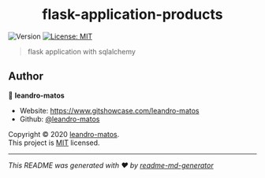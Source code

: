 <h1 align="center">flask-application-products</h1>
<p>
  <img alt="Version" src="https://img.shields.io/badge/version-1.0-blue.svg?cacheSeconds=2592000" />
  <a href="MIT" target="_blank">
    <img alt="License: MIT" src="https://img.shields.io/badge/License-MIT-yellow.svg" />
  </a>
</p>

> flask application with sqlalchemy

## Author

👤 **leandro-matos**

* Website: https://www.gitshowcase.com/leandro-matos
* Github: [@leandro-matos](https://github.com/leandro-matos)

Copyright © 2020 [leandro-matos](https://github.com/leandro-matos).<br />
This project is [MIT](MIT) licensed.

***
_This README was generated with ❤️ by [readme-md-generator](https://github.com/kefranabg/readme-md-generator)_